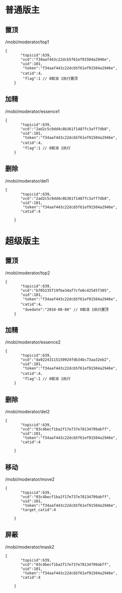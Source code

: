 
# 普通版主 #


## 置顶 ##
/mobi/moderator/top1

	{
		   "topicid":639, 
	       "vcd":"f34aaf443c22dcb5f61ef91504a2946e",
	       "uid":101,
			"token":"f34aaf443c22dcb5f61ef91504a2946e",
	       "catid":4，
			"flag":1 // 0取消 1执行置顶
		}

## 加精 ##
/mobi/moderator/essence1

	{
		   "topicid":639, 
	       "vcd":"2ad2c5c9dd4c8b361f1487fc3aff7db8",
	       "uid":101,
			"token":"f34aaf443c22dcb5f61ef91504a2946e",
	       "catid":4，
			"flag":1 // 0取消 1执行
		}

## 删除 ##
/mobi/moderator/del1

	{
		   "topicid":639, 
	       "vcd":"2ad2c5c9dd4c8b361f1487fc3aff7db8",
	       "uid":101,
			"token":"f34aaf443c22dcb5f61ef91504a2946e",
	       "catid":4
			
		}

# 超级版主 #

## 置顶 ##
/mobi/moderator/top2

	{
		   "topicid":639, 
	       "vcd":"b705235f19fbe34af7cfe0c42545f305",
	       "uid":101,
			"token":"f34aaf443c22dcb5f61ef91504a2946e",
	       "catid":4，
			"duedate":"2018-08-08" // 0取消 1执行置顶
		}

## 加精 ##
/mobi/moderator/essence2

	{
		   "topicid":639, 
	       "vcd":"da92243115150924fdb34bc73aa32eb2",
	       "uid":101,
			"token":"f34aaf443c22dcb5f61ef91504a2946e",
	       "catid":4，
			"flag":1 // 0取消 1执行
		}

## 删除 ##
/mobi/moderator/del2

	{
		   "topicid":639, 
	       "vcd":"03c4becf1ba2f17e737e78134799abff",
	       "uid":101,
			"token":"f34aaf443c22dcb5f61ef91504a2946e",
	       "catid":4
			
		}



## 移动 ##
/mobi/moderator/move2

	{
		   "topicid":639, 
	       "vcd":"03c4becf1ba2f17e737e78134799abff",
	       "uid":101,
			"token":"f34aaf443c22dcb5f61ef91504a2946e",
	       "target_catid":4
			
		}


## 屏蔽 ##
/mobi/moderator/mask2

	{
		   "topicid":639, 
	       "vcd":"03c4becf1ba2f17e737e78134799abff",
	       "uid":101,
			"token":"f34aaf443c22dcb5f61ef91504a2946e",
	       "catid":4
			
		}